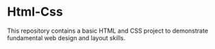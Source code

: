 # Html-Css
This repository contains a basic HTML and CSS project to demonstrate fundamental web design and layout skills.
